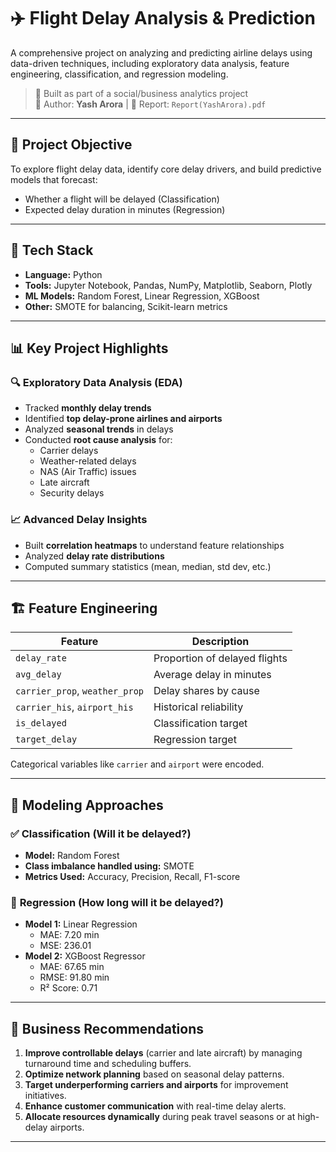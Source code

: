 # ✈️ Flight Delay Analysis & Prediction

A comprehensive project on analyzing and predicting airline delays using data-driven techniques, including exploratory data analysis, feature engineering, classification, and regression modeling.

> 📘 Built as part of a social/business analytics project  
> 📅 Author: **Yash Arora** | 📄 Report: `Report(YashArora).pdf`

---

## 🚀 Project Objective

To explore flight delay data, identify core delay drivers, and build predictive models that forecast:
- Whether a flight will be delayed (Classification)
- Expected delay duration in minutes (Regression)

---

## 🧰 Tech Stack

- **Language:** Python
- **Tools:** Jupyter Notebook, Pandas, NumPy, Matplotlib, Seaborn, Plotly
- **ML Models:** Random Forest, Linear Regression, XGBoost
- **Other:** SMOTE for balancing, Scikit-learn metrics

---

## 📊 Key Project Highlights

### 🔍 Exploratory Data Analysis (EDA)
- Tracked **monthly delay trends**
- Identified **top delay-prone airlines and airports**
- Analyzed **seasonal trends** in delays
- Conducted **root cause analysis** for:
  - Carrier delays
  - Weather-related delays
  - NAS (Air Traffic) issues
  - Late aircraft
  - Security delays

### 📈 Advanced Delay Insights
- Built **correlation heatmaps** to understand feature relationships
- Analyzed **delay rate distributions**
- Computed summary statistics (mean, median, std dev, etc.)

---

## 🏗 Feature Engineering

| Feature | Description |
|--------|-------------|
| `delay_rate` | Proportion of delayed flights |
| `avg_delay` | Average delay in minutes |
| `carrier_prop`, `weather_prop` | Delay shares by cause |
| `carrier_his`, `airport_his` | Historical reliability |
| `is_delayed` | Classification target |
| `target_delay` | Regression target |

Categorical variables like `carrier` and `airport` were encoded.

---

## 🤖 Modeling Approaches

### ✅ **Classification (Will it be delayed?)**
- **Model:** Random Forest
- **Class imbalance handled using:** SMOTE
- **Metrics Used:** Accuracy, Precision, Recall, F1-score

### 🔁 **Regression (How long will it be delayed?)**
- **Model 1:** Linear Regression
  - MAE: 7.20 min
  - MSE: 236.01
- **Model 2:** XGBoost Regressor
  - MAE: 67.65 min
  - RMSE: 91.80 min
  - R² Score: 0.71

---

## 📌 Business Recommendations

1. **Improve controllable delays** (carrier and late aircraft) by managing turnaround time and scheduling buffers.
2. **Optimize network planning** based on seasonal delay patterns.
3. **Target underperforming carriers and airports** for improvement initiatives.
4. **Enhance customer communication** with real-time delay alerts.
5. **Allocate resources dynamically** during peak travel seasons or at high-delay airports.

---
